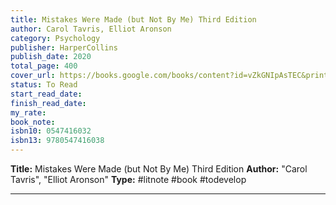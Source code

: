 ```yaml
---
title: Mistakes Were Made (but Not By Me) Third Edition
author: Carol Tavris, Elliot Aronson
category: Psychology
publisher: HarperCollins
publish_date: 2020
total_page: 400
cover_url: https://books.google.com/books/content?id=vZkGNIpAsTEC&printsec=frontcover&img=1&zoom=1&source=gbs_api
status: To Read
start_read_date: 
finish_read_date: 
my_rate: 
book_note: 
isbn10: 0547416032
isbn13: 9780547416038
---
```

**Title:** Mistakes Were Made (but Not By Me) Third Edition
**Author:** "Carol Tavris", "Elliot Aronson"
**Type:** #litnote #book #todevelop 

---